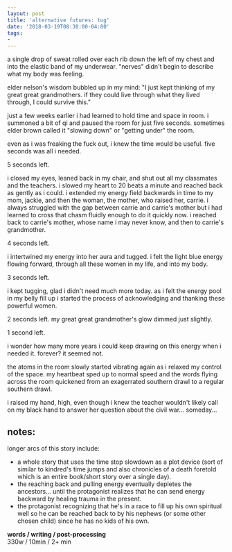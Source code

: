 ```yaml
---
layout: post
title: 'alternative futures: tug'
date: '2018-03-19T08:30:00-04:00'
tags:
- 
--- 
```


a single drop of sweat rolled over each rib down the left of my chest and into the elastic band of my underwear. "nerves" didn't begin to describe what my body was feeling.

elder nelson's wisdom bubbled up in my mind: "I just kept thinking of my great great grandmothers. if they could live through what they lived through, I could survive this." 

just a few weeks earlier i had learned to hold time and space in room. i summoned a bit of qi and paused the room for just five seconds. sometimes elder brown called it "slowing down" or "getting under" the room. 

even as i was freaking the fuck out, i knew the time would be useful. five seconds was all i needed. 

5 seconds left.

i closed my eyes, leaned back in my chair, and shut out all my classmates and the teachers. i slowed my heart to 20 beats a minute and reached back as gently as i could. i extended my energy field backwards in time to my mom, jackie, and then the woman, the mother, who raised her, carrie. i always struggled with the gap between carrie and carrie's mother but i had learned to cross that chasm fluidly enough to do it quickly now. i reached back to carrie's mother, whose name i may never know, and then to carrie's grandmother. 

4 seconds left. 

i intertwined my energy into her aura and tugged. i felt the light blue energy flowing forward, through all these women in my life, and into my body. 

3 seconds left. 

i kept tugging, glad i didn't need much more today. as i felt the energy pool in my belly fill up i started the process of acknowledging and thanking these powerful women. 

2 seconds left.
my great great grandmother's glow dimmed just slightly. 

1 second left.  

i wonder how many more years i could keep drawing on this energy when i needed it. forever? it seemed not. 

the atoms in the room slowly started vibrating again as i relaxed my control of the space. my heartbeat sped up to normal speed and the words flying across the room quickened from an exagerrated southern drawl to a regular southern drawl. 

i raised my hand, high, even though i knew the teacher wouldn't likely call on my black hand to answer her question about the civil war... someday... 

## notes:
longer arcs of this story include:
* a whole story that uses the time stop slowdown as a plot device (sort of similar to kindred's time jumps and also chronicles of a death foretold which is an entire book/short story over a single day). 
* the reaching back and pulling energy eventually depletes the ancestors... until the protagonist realizes that he can send energy backward by healing trauma in the present. 
* the protagonist recognizing that he's in a race to fill up his own spiritual well so he can be reached back to by his nephews (or some other chosen child) since he has no kids of his own. 
<!-- hyperlink bank -->


<!-- &#042; = asterisk -->
<!-- &#039; = single quote '-->

**words / writing / post-processing**  
330w / 10min / 2+ min